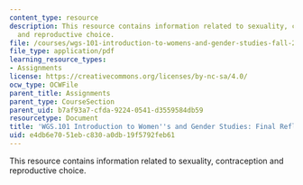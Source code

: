 ```yaml
---
content_type: resource
description: This resource contains information related to sexuality, contraception
  and reproductive choice.
file: /courses/wgs-101-introduction-to-womens-and-gender-studies-fall-2014/e4db6e7051ebc830a0db19f5792feb61_MITWGS_101F14_FinalReflect.pdf
file_type: application/pdf
learning_resource_types:
- Assignments
license: https://creativecommons.org/licenses/by-nc-sa/4.0/
ocw_type: OCWFile
parent_title: Assignments
parent_type: CourseSection
parent_uid: b7af93a7-cfda-9224-0541-d3559584db59
resourcetype: Document
title: 'WGS.101 Introduction to Women''s and Gender Studies: Final Reflections'
uid: e4db6e70-51eb-c830-a0db-19f5792feb61
---
```

This resource contains information related to sexuality, contraception and reproductive choice.